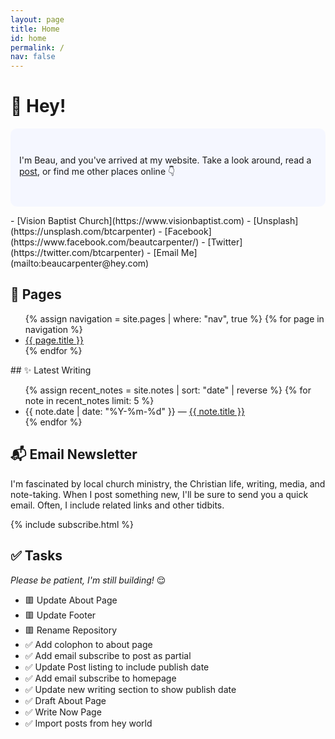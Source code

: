 ```yaml
---
layout: page
title: Home
id: home
permalink: /
nav: false
---
```


# 👋 Hey!

<p style="padding: 3em 1em; background: #f5f7ff; border-radius: 10px;">
I'm Beau, and you've arrived at my website. Take a look around, read a <a href="/posts" class="internal-link">post</a>, or find me other places online 👇
</p>
- [Vision Baptist Church](https://www.visionbaptist.com)
- [Unsplash](https://unsplash.com/btcarpenter)
- [Facebook](https://www.facebook.com/beautcarpenter/)
- [Twitter](https://twitter.com/btcarpenter)
- [Email Me](mailto:beaucarpenter@hey.com)

## 📝 Pages

<ul>
  {% assign navigation = site.pages | where: "nav", true %}
  {% for page in navigation %}
  <li>
    <a class="internal-link" href="{{ site.baseurl }}{{ page.url }}">{{ page.title }}</a>
  </li>
  {% endfor %}
</ul>
## ✨ Latest Writing

<ul>
  {% assign recent_notes = site.notes | sort: "date" | reverse %}
  {% for note in recent_notes limit: 5 %}
    <li>
      {{ note.date | date: "%Y-%m-%d" }} — <a class="internal-link" href="{{ site.baseurl }}{{ note.url }}">{{ note.title }}</a>
    </li>
  {% endfor %}
</ul>

## 📬 Email Newsletter

I'm fascinated by local church ministry, the Christian life, writing, media, and note-taking. When I post something new, I'll be sure to send you a quick email. Often, I include related links and other tidbits.

{% include subscribe.html %}

## ✅ Tasks

*Please be patient, I'm still building!* 😌

- 🟥 Update About Page
- 🟥 Update Footer
- 🟥 Rename Repository
- ✅ Add colophon to about page
- ✅ Add email subscribe to post as partial
- ✅ Update Post listing to include publish date
- ✅ Add email subscribe to homepage
- ✅ Update new writing section to show publish date
- ✅ Draft About Page
- ✅ Write Now Page
- ✅ Import posts from hey world

<style>
  .wrapper {
    max-width: 46em;
  }
</style>